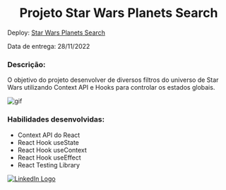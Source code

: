 <h1 align=center> Projeto Star Wars Planets Search </h1>

<p>Deploy:
  <a href="https://victorhdoliveira.github.io/starwars-planets-search/" target="_blank">
   Star Wars Planets Search
  </a>
</p>

Data de entrega: 28/11/2022

<h3>Descrição:</h3>
O objetivo do projeto desenvolver de diversos filtros do universo de Star Wars utilizando Context API e Hooks para controlar os estados globais.

![gif](https://media.giphy.com/media/l7YlF5sIMgOlmjWznb/giphy.gif)

<h3>Habilidades desenvolvidas:</h3>

<ul>
   <li>Context API do React</li>
   <li>React Hook useState</li>
   <li>React Hook useContext</li>
   <li>React Hook useEffect</li>
   <li>React Testing Library</li>
</ul>


 <a href="https://www.linkedin.com/in/victorhdoliveira/" target ="_blank">
   <img alt="LinkedIn Logo" src="https://img.shields.io/badge/LinkedIn-0077B5?style=for-the-badge&logo=linkedin&logoColor=white" />
 </a>

